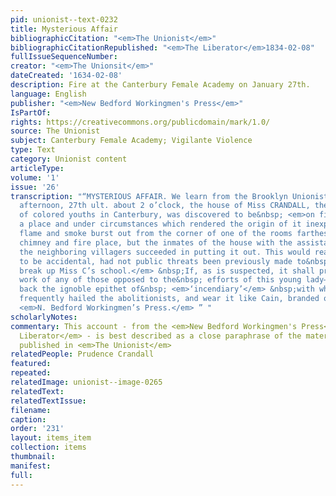 ```yaml
---
pid: unionist--text-0232
title: Mysterious Affair
bibliographicCitation: "<em>The Unionist</em>"
bibliographicCitationRepublished: "<em>The Liberator</em>1834-02-08"
fullIssueSequenceNumber: 
creator: "<em>The Unionsit</em>"
dateCreated: '1634-02-08'
description: Fire at the Canterbury Female Academy on January 27th.
language: English
publisher: "<em>New Bedford Workingmen's Press</em>"
IsPartOf: 
rights: https://creativecommons.org/publicdomain/mark/1.0/
source: The Unionist
subject: Canterbury Female Academy; Vigilante Violence
type: Text
category: Unionist content
articleType: 
volume: '1'
issue: '26'
transcription: "“MYSTERIOUS AFFAIR. We learn from the Brooklyn Unionist, that on Tuesday
  afternoon, 27th ult. about 2 o’clock, the house of Miss CRANDALL, the instructress
  of colored youths in Canterbury, was discovered to be&nbsp; <em>on fire</em> , in
  a place and under circumstances which rendered the origin of it inexplicable. The
  flame and smoke burst out from the corner of one of the rooms farthest from the
  chimney and fire place, but the inmates of the house with the assistance of&nbsp;
  the neighboring villagers succeeded in putting it out. This would readily be supposed
  to be accidental, had not public threats been previously made to&nbsp; <em>effectually
  break up Miss C’s school.</em> &nbsp;If, as is suspected, it shall prove to be the
  work of any of those opposed to the&nbsp; efforts of this young lady—they may take
  back the ignoble epithet of&nbsp; <em>‘incendiary’</em> &nbsp;with which they have
  frequently hailed the abolitionists, and wear it like Cain, branded on their foreheads.—
  <em>N. Bedford Workingmen’s Press.</em> ” "
scholarlyNotes: 
commentary: This account - from the <em>New Bedford Workingmen's Press</em> via <em>The
  Liberator</em> - is best described as a close paraphrase of the material that was
  published in <em>The Unionist</em>
relatedPeople: Prudence Crandall
featured: 
repeated: 
relatedImage: unionist--image-0265
relatedText: 
relatedTextIssue: 
filename: 
caption: 
order: '231'
layout: items_item
collection: items
thumbnail: 
manifest: 
full: 
---
```

